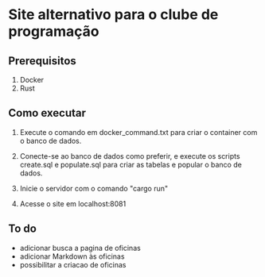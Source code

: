 # Site alternativo para o clube de programação

## Prerequisitos

1. Docker
2. Rust

## Como executar

1. Execute o comando em docker_command.txt para criar o container com o banco de dados.
2. Conecte-se ao banco de dados como preferir, e execute os scripts create.sql e populate.sql para criar as tabelas e popular o banco de dados.
3. Inicie o servidor com o comando "cargo run"

4. Acesse o site em localhost:8081

## To do
- adicionar busca a pagina de oficinas
- adicionar Markdown às oficinas
- possibilitar a criacao de oficinas